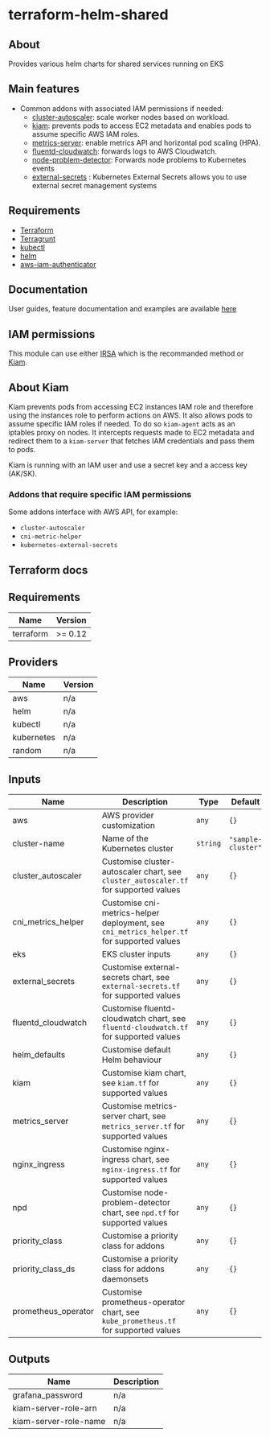 # terraform-helm-shared


## About

Provides various helm charts for shared services running on EKS 

## Main features

* Common addons with associated IAM permissions if needed:
  * [cluster-autoscaler](https://github.com/kubernetes/autoscaler/tree/master/cluster-autoscaler): scale worker nodes based on workload.
  * [kiam](https://github.com/uswitch/kiam): prevents pods to access EC2 metadata and enables pods to assume specific AWS IAM roles.
  * [metrics-server](https://github.com/kubernetes-incubator/metrics-server): enable metrics API and horizontal pod scaling (HPA).
  * [fluentd-cloudwatch](https://github.com/helm/charts/tree/master/incubator/fluentd-cloudwatch): forwards logs to AWS Cloudwatch.
  * [node-problem-detector](https://github.com/kubernetes/node-problem-detector): Forwards node problems to Kubernetes events
  * [external-secrets](https://github.com/godaddy/kubernetes-external-secrets/) : Kubernetes External Secrets allows you to use external secret management systems

## Requirements

* [Terraform](https://www.terraform.io/intro/getting-started/install.html)
* [Terragrunt](https://github.com/gruntwork-io/terragrunt#install-terragrunt)
* [kubectl](https://kubernetes.io/docs/tasks/tools/install-kubectl/)
* [helm](https://helm.sh/)
* [aws-iam-authenticator](https://github.com/kubernetes-sigs/aws-iam-authenticator)

## Documentation

User guides, feature documentation and examples are available [here](https://clusterfrak-dynamics.github.io/teks/)

## IAM permissions

This module can use either [IRSA](https://aws.amazon.com/blogs/opensource/introducing-fine-grained-iam-roles-service-accounts/) which is the recommanded method or [Kiam](https://github.com/uswitch/kiam).

## About Kiam

Kiam prevents pods from accessing EC2 instances IAM role and therefore using the instances role to perform actions on AWS. It also allows pods to assume specific IAM roles if needed. To do so `kiam-agent` acts as an iptables proxy on nodes. It intercepts requests made to EC2 metadata and redirect them to a `kiam-server` that fetches IAM credentials and pass them to pods.

Kiam is running with an IAM user and use a secret key and a access key (AK/SK).

### Addons that require specific IAM permissions

Some addons interface with AWS API, for example:

* `cluster-autoscaler`
* `cni-metric-helper`
* `kubernetes-external-secrets`

## Terraform docs
<!--- BEGIN_TF_DOCS --->
## Requirements

| Name | Version |
|------|---------|
| terraform | >= 0.12 |

## Providers

| Name | Version |
|------|---------|
| aws | n/a |
| helm | n/a |
| kubectl | n/a |
| kubernetes | n/a |
| random | n/a |

## Inputs

| Name | Description | Type | Default | Required |
|------|-------------|------|---------|:--------:|
| aws | AWS provider customization | `any` | `{}` | no |
| cluster-name | Name of the Kubernetes cluster | `string` | `"sample-cluster"` | no |
| cluster\_autoscaler | Customise cluster-autoscaler chart, see `cluster_autoscaler.tf` for supported values | `any` | `{}` | no |
| cni\_metrics\_helper | Customise cni-metrics-helper deployment, see `cni_metrics_helper.tf` for supported values | `any` | `{}` | no |
| eks | EKS cluster inputs | `any` | `{}` | no |
| external\_secrets | Customise external-secrets chart, see `external-secrets.tf` for supported values | `any` | `{}` | no |
| fluentd\_cloudwatch | Customise fluentd-cloudwatch chart, see `fluentd-cloudwatch.tf` for supported values | `any` | `{}` | no |
| helm\_defaults | Customise default Helm behaviour | `any` | `{}` | no |
| kiam | Customise kiam chart, see `kiam.tf` for supported values | `any` | `{}` | no |
| metrics\_server | Customise metrics-server chart, see `metrics_server.tf` for supported values | `any` | `{}` | no |
| nginx\_ingress | Customise nginx-ingress chart, see `nginx-ingress.tf` for supported values | `any` | `{}` | no |
| npd | Customise node-problem-detector chart, see `npd.tf` for supported values | `any` | `{}` | no |
| priority\_class | Customise a priority class for addons | `any` | `{}` | no |
| priority\_class\_ds | Customise a priority class for addons daemonsets | `any` | `{}` | no |
| prometheus\_operator | Customise prometheus-operator chart, see `kube_prometheus.tf` for supported values | `any` | `{}` | no |

## Outputs

| Name | Description |
|------|-------------|
| grafana\_password | n/a |
| kiam-server-role-arn | n/a |
| kiam-server-role-name | n/a |

<!--- END_TF_DOCS --->
